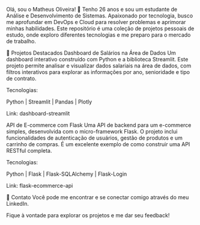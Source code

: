 Olá, sou o Matheus Oliveira! 👋
Tenho 26 anos e sou um estudante de Análise e Desenvolvimento de Sistemas. Apaixonado por tecnologia, busco me aprofundar em DevOps e Cloud para resolver problemas e aprimorar minhas habilidades. Este repositório é uma coleção de projetos pessoais de estudo, onde exploro diferentes tecnologias e me preparo para o mercado de trabalho.

🚀 Projetos Destacados
Dashboard de Salários na Área de Dados
Um dashboard interativo construído com Python e a biblioteca Streamlit. Este projeto permite analisar e visualizar dados salariais na área de dados, com filtros interativos para explorar as informações por ano, senioridade e tipo de contrato.

Tecnologias:

Python | Streamlit | Pandas | Plotly

Link: dashboard-streamlit

API de E-commerce com Flask
Uma API de backend para um e-commerce simples, desenvolvida com o micro-framework Flask. O projeto inclui funcionalidades de autenticação de usuários, gestão de produtos e um carrinho de compras. É um excelente exemplo de como construir uma API RESTful completa.

Tecnologias:

Python | Flask | Flask-SQLAlchemy | Flask-Login

Link: flask-ecommerce-api

🤝 Contato
Você pode me encontrar e se conectar comigo através do meu LinkedIn.

Fique à vontade para explorar os projetos e me dar seu feedback!
